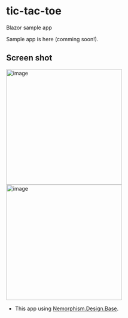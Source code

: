 # tic-tac-toe
Blazor sample app

Sample app is here (comming soon!).

## Screen shot
<img width="309" alt="image" src="https://github.com/fukicycle/tic-tac-toe/assets/106070646/342969fb-8e4a-47c3-9740-2b2e9e58f594">

<img width="309" alt="image" src="https://github.com/fukicycle/tic-tac-toe/assets/106070646/861db13e-c012-4d94-a90d-04a0d1f832c6">

- This app using [Nemorphism.Design.Base](https://github.com/fukicycle/neumorphism.design.base).


